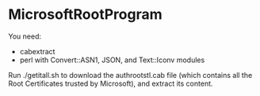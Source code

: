 # MicrosoftRootProgram

You need:
* cabextract
* perl with Convert::ASN1, JSON, and Text::Iconv modules

Run ./getitall.sh to download the authrootstl.cab file (which contains
all the Root Certificates trusted by Microsoft), and extract its
content.
